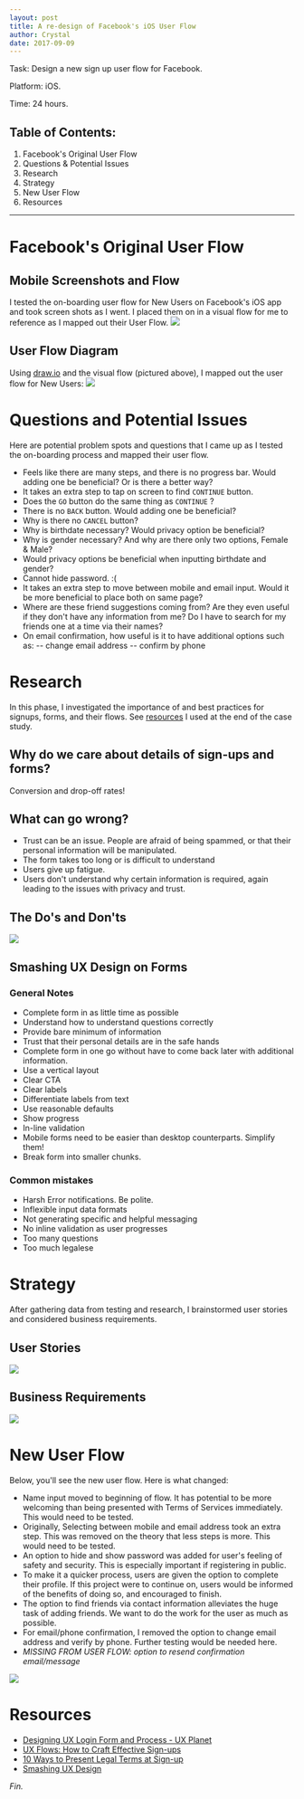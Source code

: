 ```yaml
---
layout: post
title: A re-design of Facebook's iOS User Flow
author: Crystal
date: 2017-09-09
---
```


Task: Design a new sign up user flow for Facebook.

Platform: iOS.

Time: 24 hours.

## Table of Contents:
1. Facebook's Original User Flow
2. Questions & Potential Issues
3. Research 
4. Strategy
5. New User Flow
6. Resources

---

# Facebook's Original User Flow
## Mobile Screenshots and Flow
I tested the on-boarding user flow for New Users on Facebook's iOS app and took screen shots as I went. I placed them on in a visual flow for me to reference as I mapped out their User Flow.
![](https://static.notion-static.com/d890b6a2e61c40b18f29802ae43bbae3/Faceboom-mobile-userflow.png)

## User Flow Diagram
Using [draw.io](http://draw.io) and the visual flow (pictured above), I mapped out the user flow for New Users:
![](https://static.notion-static.com/740b782b853a41d4ad844973cfd12241/facebook-userflows-newuser-1.0.jpg)

# Questions and Potential Issues
Here are potential problem spots and questions that I came up as I tested the on-boarding process and mapped their user flow.
- Feels like there are many steps, and there is no progress bar. Would adding one be beneficial? Or is there a better way?
- It takes an extra step to tap on screen to find `CONTINUE` button.
- Does the `GO` button do the same thing as `CONTINUE` ?
- There is no `BACK` button. Would adding one be beneficial?
- Why is there no `CANCEL` button?
- Why is birthdate necessary? Would privacy option be beneficial?
- Why is gender necessary? And why are there only two options, Female & Male?
- Would privacy options be beneficial when inputting birthdate and gender?
- Cannot hide password. :(
- It takes an extra step to move between mobile and email input. Would it be more beneficial to place both on same page?
- Where are these friend suggestions coming from? Are they even useful if they don't have any information from me? Do I have to search for my friends one at a time via their names?
- On email confirmation, how useful is it to have additional options such as:
	  -- change email address
	  -- confirm by phone

# Research
In this phase, I investigated the importance of and best practices for signups, forms, and their flows. See [resources](#resources) I used at the end of the case study.

## Why do we care about details of sign-ups and forms?
Conversion and drop-off rates! 

## What can go wrong?
- Trust can be an issue. People are afraid of being spammed, or that their personal information will be manipulated.
- The form takes too long or is difficult to understand
- Users give up fatigue.
- Users don't understand why certain information is required, again leading to the issues with privacy and trust.

## The Do's and Don'ts
![](https://static.notion-static.com/99419468-c8fc-4ffe-9293-c3b12e80b13a/B046129F-58D0-4B09-A464-09E6C0756F08.png)

## Smashing UX Design on Forms
### General Notes
- Complete form in as little time as possible
- Understand how to understand questions correctly
- Provide bare minimum of information
- Trust that their personal details are in the safe hands
- Complete form in one go without have to come back later with additional information.
- Use a vertical layout
- Clear CTA
- Clear labels
- Differentiate labels from text
- Use reasonable defaults
- Show progress
- In-line validation
- Mobile forms need to be easier than desktop counterparts. Simplify them!
- Break form into smaller chunks.

### Common mistakes
- Harsh Error notifications. Be polite.
- Inflexible input data formats
- Not generating specific and helpful messaging
- No inline validation as user progresses
- Too many questions
- Too much legalese


#  Strategy
After gathering data from testing and research, I brainstormed user stories and considered business requirements.

## User Stories
![](https://static.notion-static.com/22510552-819d-48f7-a502-8ff9ab913017/777337C0-0C9F-41A5-B984-B0BD3F08A249.png)

## Business Requirements
![](https://static.notion-static.com/9da25dd5-1b12-4a76-a4dd-cdbb40f11eac/F808C9C5-7991-4AE7-BBE1-677D1AD067FC.png)

#  New User Flow
Below, you'll see the new user flow. Here is what changed:

- Name input moved to beginning of flow. It has potential to be more welcoming than being presented with Terms of Services immediately. This would need to be tested.
- Originally, Selecting between mobile and email address took an extra step. This was removed on the theory that less steps is more. This would need to be tested.
- An option to hide and show password was added for user's feeling of safety and security. This is especially important if registering in public.
- To make it a quicker process, users are given the option to complete their profile. If this project were to continue on, users would be informed of the benefits of doing so, and encouraged to finish.
- The option to find friends via contact information alleviates the huge task of adding friends. We want to do the work for the user as much as possible.
- For email/phone confirmation, I removed the option to change email address and verify by phone. Further testing would be needed here.
- *MISSING FROM USER FLOW: option to resend confirmation email/message*

![](https://static.notion-static.com/0777cd79e31f462eaadeda8b057a38d0/facebook-userflows-newuser-2.0.jpg)

# Resources
* [Designing UX Login Form and Process - UX Planet](https://uxplanet.org/designing-ux-login-form-and-process-8b17167ed5b9)
* [UX Flows: How to Craft Effective Sign-ups](https://www.dtelepathy.com/blog/design/ux-flows-sign-ups)
* [10 Ways to Present Legal Terms at Sign-up](https://www.pactsafe.com/blog/10-ways-to-present-legal-terms-at-sign-up)
* [Smashing UX Design](https://www.goodreads.com/book/show/8675550-smashing-ux-design)


 _Fin._
